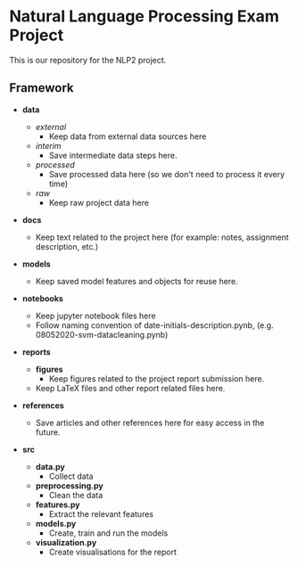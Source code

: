 # Natural Language Processing Exam Project

This is our repository for the NLP2 project.

## Framework

- __data__
	- *external*
		- Keep data from external data sources here
	- *interim*
		- Save intermediate data steps here.
	- *processed*
		- Save processed data here (so we don't need to process it every time)
	- *raw*
		- Keep raw project data here

- __docs__
	- Keep text related to the project here (for example: notes, assignment description, etc.)

- __models__
    - Keep saved model features and objects for reuse here.

- __notebooks__
	- Keep jupyter notebook files here
	- Follow naming convention of date-initials-description.pynb, (e.g. 08052020-svm-datacleaning.pynb)

- __reports__
	- __figures__
		- Keep figures related to the project report submission here.
	- Keep LaTeX files and other report related files here.

- __references__
	- Save articles and other references here for easy access in the future.

- __src__
	- __data.py__
		- Collect data
	- __preprocessing.py__
		- Clean the data
	- __features.py__
		- Extract the relevant features
	- __models.py__
		- Create, train and run the models
	- __visualization.py__
		- Create visualisations for the report
